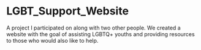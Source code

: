 # LGBT_Support_Website
A project I participated on along with two other people. We created a website with the goal of assisting LGBTQ+ youths and providing resources to those who would also like to help.
